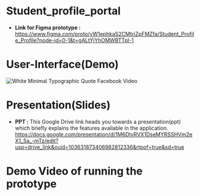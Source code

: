 # Student_profile_portal

- **Link for Figma prototype :** https://www.figma.com/proto/yW1ephkaS2CMtriZpFMZfa/Student_Profile_Profile?node-id=0-1&t=gALtYjYhOMWBTTpI-1

# User-Interface(Demo)

![White Minimal Typographic Quote Facebook Video](https://github.com/user-attachments/assets/6aa5438b-7237-45af-8a95-1f7a1825bb3d)

# Presentation(Slides)

- **PPT :** This Google Drive link heads you towards a presentation(ppt) which briefly explains the features available in the application.
https://docs.google.com/presentation/d/1M6DIvRVX1DseMYRSSHVm2eX1_Sa_-mTz/edit?usp=drive_link&ouid=103631873406982812336&rtpof=true&sd=true


# Demo Video of running the prototype



